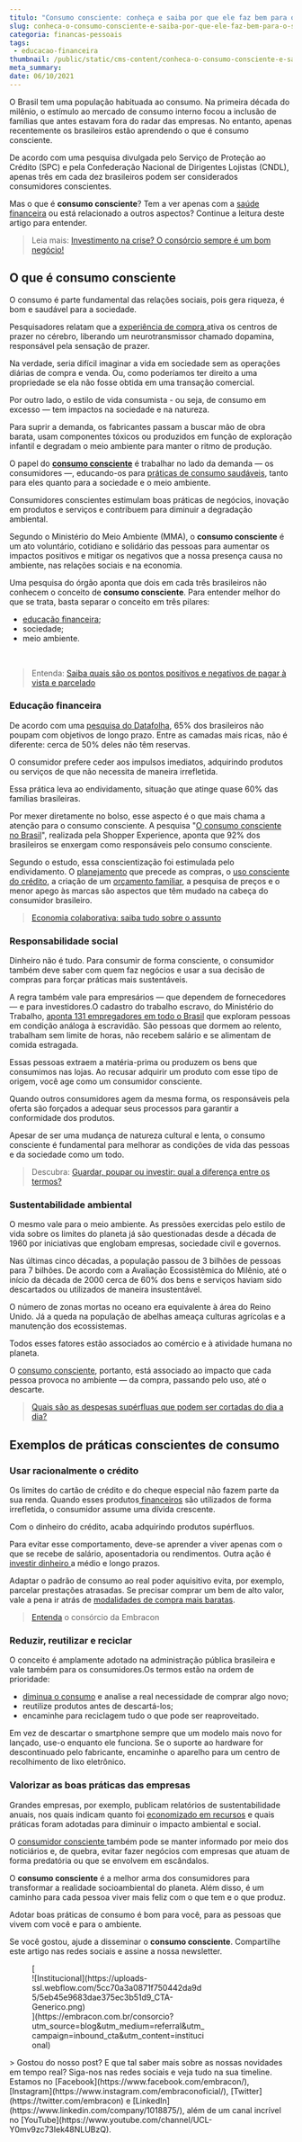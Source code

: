 ```yaml
---
titulo: "Consumo consciente: conheça e saiba por que ele faz bem para o bolso"
slug: conheca-o-consumo-consciente-e-saiba-por-que-ele-faz-bem-para-o-seu-bolso
categoria: financas-pessoais
tags:
 - educacao-financeira
thumbnail: /public/static/cms-content/conheca-o-consumo-consciente-e-saiba-por-que-ele-faz-bem-para-o-seu-bolso.jpg
meta_summary: 
date: 06/10/2021
---
```

O Brasil tem uma população habituada ao consumo. Na primeira década do milênio, o estímulo ao mercado de consumo interno focou a inclusão de famílias que antes estavam fora do radar das empresas. No entanto, apenas recentemente os brasileiros estão aprendendo o que é consumo consciente.

De acordo com uma pesquisa divulgada pelo Serviço de Proteção ao Crédito (SPC) e pela Confederação Nacional de Dirigentes Lojistas (CNDL), apenas três em cada dez brasileiros podem ser considerados consumidores conscientes.

Mas o que é **consumo consciente**? Tem a ver apenas com a [saúde financeira](https://www.embracon.com.br/category/financas-pessoais) ou está relacionado a outros aspectos? Continue a leitura deste artigo para entender.

> Leia mais: [Investimento na crise? O consórcio sempre é um bom negócio!](https://www.embracon.com.br/blog/investimento-na-crise-o-consorcio-sempre-e-um-bom-negocio)

O que é **consumo consciente**
------------------------------

O consumo é parte fundamental das relações sociais, pois gera riqueza, é bom e saudável para a sociedade.

Pesquisadores relatam que a [experiência de compra ](https://economia.uol.com.br/album/2014/04/24/saiba-como-os-hormonios-influenciam-o-consumo.htm#fotoNav=3)ativa os centros de prazer no cérebro, liberando um neurotransmissor chamado dopamina, responsável pela sensação de prazer.

Na verdade, seria difícil imaginar a vida em sociedade sem as operações diárias de compra e venda. Ou, como poderíamos ter direito a uma propriedade se ela não fosse obtida em uma transação comercial.

Por outro lado, o estilo de vida consumista - ou seja, de consumo em excesso — tem impactos na sociedade e na natureza.

Para suprir a demanda, os fabricantes passam a buscar mão de obra barata, usam componentes tóxicos ou produzidos em função de exploração infantil e degradam o meio ambiente para manter o ritmo de produção.

O papel do [**consumo consciente**](https://www.embracon.com.br/blog/7-dicas-para-comecar-a-sua-organizacao-financeira) é trabalhar no lado da demanda — os consumidores —, educando-os para [práticas de consumo saudáveis](https://www.embracon.com.br/blog/como-identificar-e-eliminar-gastos-desnecessarios), tanto para eles quanto para a sociedade e o meio ambiente.

Consumidores conscientes estimulam boas práticas de negócios, inovação em produtos e serviços e contribuem para diminuir a degradação ambiental.

Segundo o Ministério do Meio Ambiente (MMA), o **consumo consciente** é um ato voluntário, cotidiano e solidário das pessoas para aumentar os impactos positivos e mitigar os negativos que a nossa presença causa no ambiente, nas relações sociais e na economia.

Uma pesquisa do órgão aponta que dois em cada três brasileiros não conhecem o conceito de **consumo consciente**. Para entender melhor do que se trata, basta separar o conceito em três pilares:

- [educação financeira](https://fia.com.br/blog/educacao-financeira/);
- sociedade;
- meio ambiente.

‍

> Entenda: [Saiba quais são os pontos positivos e negativos de pagar à vista e parcelado](https://www.embracon.com.br/blog/saiba-quais-sao-os-pontos-positivos-e-negativos-de-pagar-a-vista-e-parcelado)

### Educação financeira

De acordo com uma [pesquisa do Datafolha](http://www1.folha.uol.com.br/mercado/2017/12/1942232-levantamento-revela-imediatismo-e-baixa-tendencia-a-poupanca-do-brasileiro.shtml), 65% dos brasileiros não poupam com objetivos de longo prazo. Entre as camadas mais ricas, não é diferente: cerca de 50% deles não têm reservas.

O consumidor prefere ceder aos impulsos imediatos, adquirindo produtos ou serviços de que não necessita de maneira irrefletida.

Essa prática leva ao endividamento, situação que atinge quase 60% das famílias brasileiras.

Por mexer diretamente no bolso, esse aspecto é o que mais chama a atenção para o consumo consciente. A pesquisa "[O consumo consciente no Brasil](http://www1.folha.uol.com.br/empreendedorsocial/2016/09/1812415-para-brasileiros-consumo-consciente-e-responsabilidade-do-consumidor.shtml)", realizada pela Shopper Experience, aponta que 92% dos brasileiros se enxergam como responsáveis pelo consumo consciente.

Segundo o estudo, essa conscientização foi estimulada pelo endividamento. O [planejamento](https://www.embracon.com.br/blog/planeje-sua-vida-financeira-e-fique-sempre-no-azul) que precede as compras, o [uso consciente do crédito](https://www.embracon.com.br/blog/divida-de-cartao-de-credito-como-sair-dela-e-nao-entrar-mais), a criação de um [orçamento familiar](https://www.embracon.com.br/blog/aprenda-como-montar-um-orcamento-familiar-em-5-passos), a pesquisa de preços e o menor apego às marcas são aspectos que têm mudado na cabeça do consumidor brasileiro.

> [Economia colaborativa: saiba tudo sobre o assunto](https://www.embracon.com.br/blog/economia-colaborativa-saiba-tudo-sobre-o-assunto)

### Responsabilidade social

Dinheiro não é tudo. Para consumir de forma consciente, o consumidor também deve saber com quem faz negócios e usar a sua decisão de compras para forçar práticas mais sustentáveis.

A regra também vale para empresários — que dependem de fornecedores — e para investidores.O cadastro do trabalho escravo, do Ministério do Trabalho, [aponta 131 empregadores em todo o Brasil](https://apublica.org/2017/10/no-mapa-o-trabalho-escravo-no-brasil/) que exploram pessoas em condição análoga à escravidão. São pessoas que dormem ao relento, trabalham sem limite de horas, não recebem salário e se alimentam de comida estragada.

Essas pessoas extraem a matéria-prima ou produzem os bens que consumimos nas lojas. Ao recusar adquirir um produto com esse tipo de origem, você age como um consumidor consciente.

Quando outros consumidores agem da mesma forma, os responsáveis pela oferta são forçados a adequar seus processos para garantir a conformidade dos produtos.

Apesar de ser uma mudança de natureza cultural e lenta, o consumo consciente é fundamental para melhorar as condições de vida das pessoas e da sociedade como um todo.

> Descubra: [Guardar, poupar ou investir: qual a diferença entre os termos?](https://www.embracon.com.br/blog/guardar-poupar-ou-investir-qual-a-diferenca-entre-os-termos)

### Sustentabilidade ambiental

O mesmo vale para o meio ambiente. As pressões exercidas pelo estilo de vida sobre os limites do planeta já são questionadas desde a década de 1960 por iniciativas que englobam empresas, sociedade civil e governos.

Nas últimas cinco décadas, a população passou de 3 bilhões de pessoas para 7 bilhões. De acordo com a Avaliação Ecossistêmica do Milênio, até o início da década de 2000 cerca de 60% dos bens e serviços haviam sido descartados ou utilizados de maneira insustentável.

O número de zonas mortas no oceano era equivalente à área do Reino Unido. Já a queda na população de abelhas ameaça culturas agrícolas e a manutenção dos ecossistemas.

Todos esses fatores estão associados ao comércio e à atividade humana no planeta.

O [consumo consciente](https://www.embracon.com.br/blog/entenda-a-importancia-da-educacao-financeira-na-sua-vida), portanto, está associado ao impacto que cada pessoa provoca no ambiente — da compra, passando pelo uso, até o descarte.

> [Quais são as despesas supérfluas que podem ser cortadas do dia a dia?](https://www.embracon.com.br/blog/quais-sao-as-despesas-superfluas-que-podem-ser-cortadas-do-dia-a-dia)

Exemplos de práticas conscientes de consumo
-------------------------------------------

### Usar racionalmente o crédito

Os limites do cartão de crédito e do cheque especial não fazem parte da sua renda. Quando esses produtos[ financeiros](https://www.embracon.com.br/blog/reserva-financeira-como-preparar-a-sua) são utilizados de forma irrefletida, o consumidor assume uma dívida crescente.

Com o dinheiro do crédito, acaba adquirindo produtos supérfluos.

Para evitar esse comportamento, deve-se aprender a viver apenas com o que se recebe de salário, aposentadoria ou rendimentos. Outra ação é [investir dinheiro ](https://www.embracon.com.br/blog/quais-sao-os-melhores-tipos-de-investimentos-atualmente-confira)a médio e longo prazos.

Adaptar o padrão de consumo ao real poder aquisitivo evita, por exemplo, parcelar prestações atrasadas. Se precisar comprar um bem de alto valor, vale a pena ir atrás de [modalidades de compra mais baratas](https://www.embracon.com.br/blog/tipos-de-consorcio).

> [Entenda](https://www.embracon.com.br/conhecaoconsorcio/entenda-o-consorcio) o consórcio da Embracon

### Reduzir, reutilizar e reciclar

O conceito é amplamente adotado na administração pública brasileira e vale também para os consumidores.Os termos estão na ordem de prioridade:

- [diminua o consumo](https://www.embracon.com.br/blog/aprenda-como-montar-um-orcamento-familiar-em-5-passos) e analise a real necessidade de comprar algo novo;
- reutilize produtos antes de descartá-los;
- encaminhe para reciclagem tudo o que pode ser reaproveitado.

Em vez de descartar o smartphone sempre que um modelo mais novo for lançado, use-o enquanto ele funciona. Se o suporte ao hardware for descontinuado pelo fabricante, encaminhe o aparelho para um centro de recolhimento de lixo eletrônico.

### Valorizar as boas práticas das empresas

Grandes empresas, por exemplo, publicam relatórios de sustentabilidade anuais, nos quais indicam quanto foi [economizado em recursos](https://www.embracon.com.br/blog/5-dicas-indispensaveis-para-voce-economizar-energia-eletrica) e quais práticas foram adotadas para diminuir o impacto ambiental e social.

O [consumidor consciente ](https://www.embracon.com.br/blog/como-sair-do-vermelho-em-2019)também pode se manter informado por meio dos noticiários e, de quebra, evitar fazer negócios com empresas que atuam de forma predatória ou que se envolvem em escândalos.

O **consumo consciente** é a melhor arma dos consumidores para transformar a realidade socioambiental do planeta. Além disso, é um caminho para cada pessoa viver mais feliz com o que tem e o que produz.

Adotar boas práticas de consumo é bom para você, para as pessoas que vivem com você e para o ambiente.

Se você gostou, ajude a disseminar o **consumo consciente**. Compartilhe este artigo nas redes sociais e assine a nossa newsletter.

<figure class="w-richtext-figure-type-image w-richtext-align-center" style="max-width:310px">[<div>![Institucional](https://uploads-ssl.webflow.com/5cc70a3a0871f750442da9d5/5eb45e9683dae375ec3b51d9_CTA-Generico.png)</div>](https://embracon.com.br/consorcio?utm_source=blog&utm_medium=referral&utm_campaign=inbound_cta&utm_content=institucional)</figure>> Gostou do nosso post? E que tal saber mais sobre as nossas novidades em tempo real? Siga-nos nas redes sociais e veja tudo na sua timeline. Estamos no [Facebook](https://www.facebook.com/embracon/), [Instagram](https://www.instagram.com/embraconoficial/), [Twitter](https://twitter.com/embracon) e [LinkedIn](https://www.linkedin.com/company/1018875/), além de um canal incrível no [YouTube](https://www.youtube.com/channel/UCL-Y0mv9zc73Iek48NLUBzQ).
